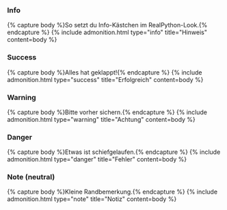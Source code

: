 ### Info

{% capture body %}So setzt du Info-Kästchen im RealPython-Look.{% endcapture %}
{% include admonition.html type="info" title="Hinweis" content=body %}


### Success

{% capture body %}Alles hat geklappt!{% endcapture %}
{% include admonition.html type="success" title="Erfolgreich" content=body %}


### Warning

{% capture body %}Bitte vorher sichern.{% endcapture %}
{% include admonition.html type="warning" title="Achtung" content=body %}


### Danger

{% capture body %}Etwas ist schiefgelaufen.{% endcapture %}
{% include admonition.html type="danger" title="Fehler" content=body %}


### Note (neutral)

{% capture body %}Kleine Randbemerkung.{% endcapture %}
{% include admonition.html type="note" title="Notiz" content=body %}

